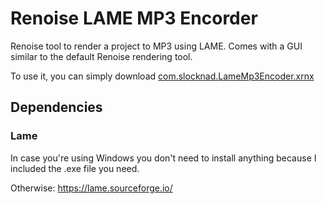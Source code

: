 # Renoise LAME MP3 Encorder

Renoise tool to render a project to MP3 using LAME. Comes with a GUI similar to the default Renoise rendering tool.

To use it, you can simply download [com.slocknad.LameMp3Encoder.xrnx](com.slocknad.LameMp3Encoder.xrnx)


## Dependencies

### Lame
 In case you're using Windows you don't need to install anything because I included the .exe file you need.
 
 Otherwise:
https://lame.sourceforge.io/
